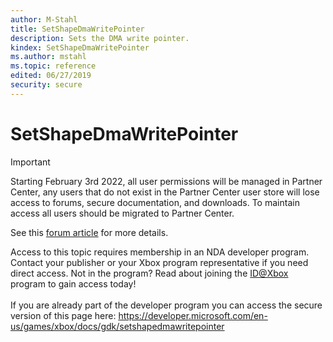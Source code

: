 ```yaml
---
author: M-Stahl
title: SetShapeDmaWritePointer
description: Sets the DMA write pointer.
kindex: SetShapeDmaWritePointer
ms.author: mstahl
ms.topic: reference
edited: 06/27/2019
security: secure
---
```


# SetShapeDmaWritePointer
> [!IMPORTANT]
> Starting February 3rd 2022, all user permissions will be managed in Partner Center, any users that do not exist in the Partner Center user store will lose access to forums, secure documentation, and downloads. To maintain access all users should be migrated to Partner Center. <p></p>See this <a href="https://forums.xboxlive.com/articles/132187/breaking-change-user-access-for-forums-secure-docu.html">forum article</a> for more details.  

 Access to this topic requires membership in an NDA developer program. Contact your publisher or your Xbox program representative if you need direct access. Not in the program? Read about joining the <a href="https://www.xbox.com/Developers/id">ID@Xbox</a> program to gain access today!  <br/><br/>If you are already part of the developer program you can access the secure version of this page here: <a target="_blank" href="https://developer.microsoft.com/en-us/games/xbox/docs/gdk/setshapedmawritepointer">https://developer.microsoft.com/en-us/games/xbox/docs/gdk/setshapedmawritepointer</a>